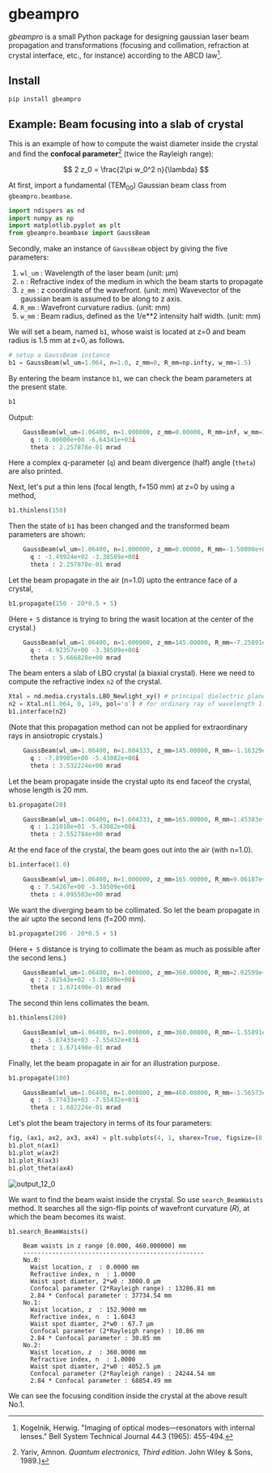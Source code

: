 # gbeampro

*gbeampro* is a small Python package for designing gaussian laser beam propagation and transformations (focusing and collimation, refraction at crystal interface, etc., for instance)  according to the ABCD law[^1].

[^1]: Kogelnik, Herwig. "Imaging of optical modes—resonators with internal lenses." Bell System Technical Journal 44.3 (1965): 455-494.

## Install
```shell
pip install gbeampro
```

## Example: Beam focusing into a slab of crystal

This is an example of how to compute the waist diameter inside the crystal and find the **confocal parameter**[^2] (twice the Rayleigh range):

$$ 2 z_0 = \frac{2\pi w_0^2 n}{\lambda} $$

[^2]: Yariv, Amnon. *Quantum electronics, Third edition*. John Wiley & Sons, 1989.)

At first, import a fundamental ($\mathrm{TEM_{00}}$) Gaussian beam class from `gbeampro.beambase`.
```python
import ndispers as nd
import numpy as np
import matplotlib.pyplot as plt
from gbeampro.beambase import GaussBeam
```

Secondly, make an instance of `GaussBeam` object by giving the five parameters:
1. `wl_um` : Wavelength of the laser beam (unit: µm)
2. `n` : Refractive index of the medium in which the beam starts to propagate
3. `z_mm` : z coordinate of the wavefront. (unit: mm)
            Wavevector of the gaussian beam is assumed to be along to z axis.
4. `R_mm` :  Wavefront curvature radius. (unit: mm)
5. `w_mm` : Beam radius, defined as the 1/e**2 intensity half width. (unit: mm)

We will set a beam, named `b1`,  whose waist is located at z=0 and beam radius is 1.5 mm at z=0, as follows.
```python
# setup a GaussBeam instance
b1 = GaussBeam(wl_um=1.064, n=1.0, z_mm=0, R_mm=np.infty, w_mm=1.5)
```

By entering the beam instance `b1`, we can check the beam parameters at the present state.
```python
b1
```


Output:
```python
    GaussBeam(wl_um=1.06400, n=1.000000, z_mm=0.00000, R_mm=inf, w_mm=1.50000)
      q : 0.00000e+00 -6.64341e+03i
      theta : 2.257878e-01 mrad
```

Here a complex q-parameter (`q`) and beam divergence (half) angle (`theta`) are also printed.


Next, let's put a thin lens (focal length, f=150 mm) at z=0 by using a method,
```python
b1.thinlens(150)
```

Then the state of `b1` has been changed and the transformed beam parameters are shown:

```python
    GaussBeam(wl_um=1.06400, n=1.000000, z_mm=0.00000, R_mm=-1.50000e+02, w_mm=1.50000)
      q : -1.49924e+02 -3.38509e+00i
      theta : 2.257878e-01 mrad
```

Let the beam propagate in the air (n=1.0) upto the entrance face of a crystal,


```python
b1.propagate(150 - 20*0.5 + 5)
```
(Here `+ 5` distance is trying to bring the wasit location at the center of the crystal.)

```python
    GaussBeam(wl_um=1.06400, n=1.000000, z_mm=145.00000, R_mm=-7.25091e+00, w_mm=0.05977)
      q : -4.92357e+00 -3.38509e+00i
      theta : 5.666828e+00 mrad
```

The beam enters a slab of LBO crystal (a biaxial crystal). Here we need to compute the refractive index `n2` of the crystal. 


```python
Xtal = nd.media.crystals.LBO_Newlight_xy() # principal dielectric plane: xy
n2 = Xtal.n(1.064, 0, 149, pol='o') # for ordinary ray of wavelength 1.064 µm and temperature 149 degC.
b1.interface(n2)
```
(Note that this propagation method can not be applied for extraordinary rays in ansiotropic crystals.)

```python
    GaussBeam(wl_um=1.06400, n=1.604333, z_mm=145.00000, R_mm=-1.16329e+01, w_mm=0.05977)
      q : -7.89905e+00 -5.43082e+00i
      theta : 3.532224e+00 mrad
```

Let the beam propagate inside the crystal upto its end faceof the crystal, whose length is 20 mm.

```python
b1.propagate(20)
```

```python
    GaussBeam(wl_um=1.06400, n=1.604333, z_mm=165.00000, R_mm=1.45383e+01, w_mm=0.08270)
      q : 1.21010e+01 -5.43082e+00i
      theta : 2.552784e+00 mrad
```

At the end face of the crystal, the beam goes out into the air (with n=1.0).

```python
b1.interface(1.0)
```

```python
    GaussBeam(wl_um=1.06400, n=1.000000, z_mm=165.00000, R_mm=9.06187e+00, w_mm=0.08270)
      q : 7.54267e+00 -3.38509e+00i
      theta : 4.095503e+00 mrad
```

We want the diverging beam to be collimated. So let the beam propagate in the air upto the second lens (f=200 mm).

```python
b1.propagate(200 - 20*0.5 + 5)
```
(Here `+ 5` distance is trying to collimate the beam as much as possible after the second lens.)

```python
    GaussBeam(wl_um=1.06400, n=1.000000, z_mm=360.00000, R_mm=2.02599e+02, w_mm=2.02623)
      q : 2.02543e+02 -3.38509e+00i
      theta : 1.671490e-01 mrad
```

The second thin lens collimates the beam.

```python
b1.thinlens(200)
```

```python
    GaussBeam(wl_um=1.06400, n=1.000000, z_mm=360.00000, R_mm=-1.55891e+04, w_mm=2.02623)
      q : -5.87433e+03 -7.55432e+03i
      theta : 1.671490e-01 mrad
```

Finally, let the beam propagate in air for an illustration purpose.

```python
b1.propagate(100)
```

```python
    GaussBeam(wl_um=1.06400, n=1.000000, z_mm=460.00000, R_mm=-1.56573e+04, w_mm=2.01330)
      q : -5.77433e+03 -7.55432e+03i
      theta : 1.682224e-01 mrad
```

Let's plot the beam trajectory in terms of its four parameters:

```python
fig, (ax1, ax2, ax3, ax4) = plt.subplots(4, 1, sharex=True, figsize=(8, 16), facecolor="white")
b1.plot_n(ax1)
b1.plot_w(ax2)
b1.plot_R(ax3)
b1.plot_theta(ax4)
```


    
![output_12_0](https://user-images.githubusercontent.com/88579896/179395036-151ba08b-37c3-4ecd-b0d0-ac2598329c24.png)

    
We want to find the beam waist inside the crystal. So use `search_BeamWaists` method. It searches all the sign-flip points of wavefront curvature (*R*), at which the beam becomes its waist.


```python
b1.search_BeamWaists()
```

```
    Beam waists in z range [0.000, 460.000000] mm
    --------------------------------------------------
    No.0:
      Waist location, z  : 0.0000 mm
      Refractive index, n  : 1.0000
      Waist spot diamter, 2*w0 : 3000.0 µm
      Confocal parameter (2*Rayleigh range) : 13286.81 mm
      2.84 * Confocal parameter : 37734.54 mm
    No.1:
      Waist location, z  : 152.9000 mm
      Refractive index, n  : 1.6043
      Waist spot diamter, 2*w0 : 67.7 µm
      Confocal parameter (2*Rayleigh range) : 10.86 mm
      2.84 * Confocal parameter : 30.85 mm
    No.2:
      Waist location, z  : 360.0000 mm
      Refractive index, n  : 1.0000
      Waist spot diamter, 2*w0 : 4052.5 µm
      Confocal parameter (2*Rayleigh range) : 24244.54 mm
      2.84 * Confocal parameter : 68854.49 mm
```

We can see the focusing condition inside the crystal at the above result No.1.

